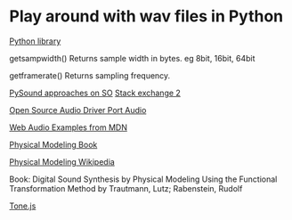 # Play around with wav files in Python

[Python library](https://docs.python.org/3/library/wave.html)

getsampwidth()
Returns sample width in bytes. eg 8bit, 16bit, 64bit

getframerate()
Returns sampling frequency.

[PySound approaches on SO](https://stackoverflow.com/questions/8299303/generating-sine-wave-sound-in-python)
[Stack exchange 2](https://dsp.stackexchange.com/questions/53125/write-a-440-hz-sine-wave-to-wav-file-using-python-and-scipy?newreg=1e1750bd983f4032acf45c258d9195b4)

[Open Source Audio Driver Port Audio](https://www.portaudio.com/)

[Web Audio Examples from MDN](https://github.com/mdn/webaudio-examples)

[Physical Modeling Book](https://books.mercity.ai/books/Audio-Analysis-and-Synthesis---Introduction-to-Audio-Signal-Processing/audio_synthesis_methods/05_Physical_Modeling_Synthesis)

[Physical Modeling Wikipedia](https://en.wikipedia.org/wiki/Physical_modelling_synthesis)

Book: Digital Sound Synthesis by Physical Modeling Using the Functional Transformation Method by Trautmann, Lutz; Rabenstein, Rudolf

[Tone.js](https://tonejs.github.io/docs/15.0.4/classes/Filter.html)
